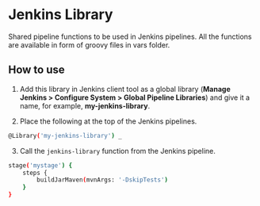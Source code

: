 # Jenkins Library

Shared pipeline functions to be used in Jenkins pipelines. All the functions are available in form of groovy files in vars folder.

## How to use
 
1. Add this library in Jenkins client tool as a global library (**Manage Jenkins > Configure System > Global Pipeline Libraries**) and give it
a name, for example, **my-jenkins-library**.

2. Place the following at the top of the Jenkins pipelines.

```bash
@Library('my-jenkins-library') _
```

3. Call the `jenkins-library` function from the Jenkins pipeline.

```bash 
stage('mystage') {
    steps {
        buildJarMaven(mvnArgs: '-DskipTests')
    }
}
```

